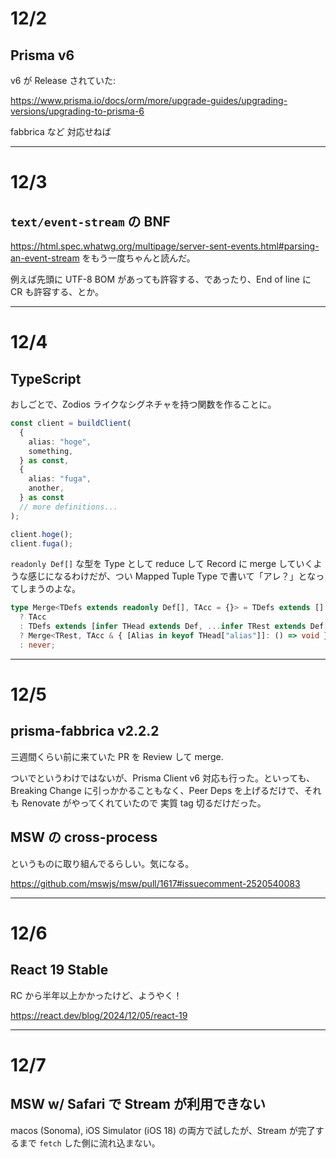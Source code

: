 # 12/2

## Prisma v6

v6 が Release されていた:

https://www.prisma.io/docs/orm/more/upgrade-guides/upgrading-versions/upgrading-to-prisma-6

fabbrica など 対応せねば

---

# 12/3

## `text/event-stream` の BNF

https://html.spec.whatwg.org/multipage/server-sent-events.html#parsing-an-event-stream をもう一度ちゃんと読んだ。

例えば先頭に UTF-8 BOM があっても許容する、であったり、End of line に CR も許容する、とか。

---

# 12/4

## TypeScript

おしごとで、Zodios ライクなシグネチャを持つ関数を作ることに。

```ts
const client = buildClient(
  {
    alias: "hoge",
    something,
  } as const,
  {
    alias: "fuga",
    another,
  } as const
  // more definitions...
);

client.hoge();
client.fuga();
```

`readonly Def[]` な型を Type として reduce して Record に merge していくような感じになるわけだが、つい Mapped Tuple Type で書いて「アレ？」となってしまうのよな。

```ts
type Merge<TDefs extends readonly Def[], TAcc = {}> = TDefs extends []
  ? TAcc
  : TDefs extends [infer THead extends Def, ...infer TRest extends Def[]]
  ? Merge<TRest, TAcc & { [Alias in keyof THead["alias"]]: () => void }>
  : never;
```

---

# 12/5

## prisma-fabbrica v2.2.2

三週間くらい前に来ていた PR を Review して merge.

ついでというわけではないが、Prisma Client v6 対応も行った。といっても、Breaking Change に引っかかることもなく、Peer Deps を上げるだけで、それも Renovate がやってくれていたので 実質 tag 切るだけだった。

## MSW の cross-process

というものに取り組んでるらしい。気になる。

https://github.com/mswjs/msw/pull/1617#issuecomment-2520540083

---

# 12/6

## React 19 Stable

RC から半年以上かかったけど、ようやく！

https://react.dev/blog/2024/12/05/react-19

---

# 12/7

## MSW w/ Safari で Stream が利用できない

macos (Sonoma), iOS Simulator (iOS 18) の両方で試したが、Stream が完了するまで `fetch` した側に流れ込まない。
